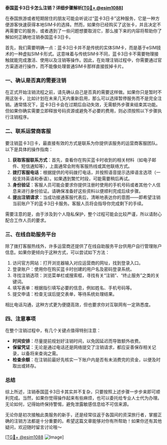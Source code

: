 **泰国蓝卡3日卡怎么注销？详细步骤解析[[TG💪+ @esim1088](https://t.me/s/esim1088)]**

在泰国旅游或者短期居住的朋友可能会听说过“蓝卡3日卡”这种服务，它是一种方便游客快速获得本地SIM卡的选择。然而，如果你已经购买了这张卡，并且决定不再需要它的服务，或者遇到了一些问题想要取消它，那么接下来的内容将帮助你了解如何正确地注销泰国蓝卡3日卡。

首先，我们需要明确一点：蓝卡3日卡并不是传统的实体SIM卡，而是基于eSIM技术的一种虚拟SIM卡形式。这意味着与传统SIM卡不同，蓝卡3日卡不需要物理接触就能完成激活、使用以及注销等操作。因此，在处理注销过程中，你需要通过官方渠道进行操作，而不能像处理普通SIM卡那样直接拔掉卡片。

### 一、确认是否真的需要注销

在正式开始注销流程之前，请先确认自己是否真的需要这样做。如果你只是暂时不用这张卡，比如计划在未来几天内重新启用，那么可以选择暂停服务而不是完全注销。通常情况下，蓝卡3日卡会在过期后自动失效，无需额外步骤来结束其功能。但如果你确实需要立即释放号码资源或避免不必要的费用，则必须按照以下步骤执行注销程序。

### 二、联系运营商客服

要注销蓝卡3日卡，最直接有效的方式是联系为你提供该服务的运营商客服团队。以下是具体的操作指南：

1. **获取客服联系方式**：首先，查看你在购买蓝卡时收到的相关材料（如电子邮件、短信通知等），上面通常会附有客服热线或其他联络方式。
2. **拨打客服电话**：根据提供的号码拨打电话，并按照语音提示选择语言选项（一般支持英语和泰语）。如果遇到繁忙时段，可能需要稍后再试。
3. **身份验证**：客服人员可能会要求你提供注册时使用的手机号码或者其他个人信息来进行身份验证。请确保准备好这些资料以便顺利完成后续步骤。
4. **提出注销请求**：当成功接通客服代表后，清晰地表达你的意图——即希望注销当前账户下的蓝卡3日卡服务。客服人员将会指导你完成剩下的手续。

需要注意的是，由于涉及到个人隐私保护，整个过程可能会比较严谨，所以请耐心配合工作人员的要求。

### 三、在线自助服务平台

除了拨打客服热线外，许多运营商还提供了在线自助服务平台供用户自行管理账户信息。如果你更倾向于这种方式，可以尝试如下方法：

1. 访问官方网站：打开浏览器输入对应运营商的网址，找到登录入口。
2. 登录账户：使用你在购买蓝卡时创建的用户名及密码登录系统。
3. 寻找注销选项：浏览菜单栏或搜索框，寻找有关“注销”、“终止服务”之类的关键词。
4. 填写表单：根据指引填写必要的信息，例如姓名、手机号码等。
5. 提交申请：检查无误后提交表单，等待系统处理结果。

相比电话沟通，这种方式更为便捷高效，但也要求你对互联网有一定熟悉度。

### 四、注意事项

在整个注销过程中，有几个关键点值得特别注意：

- **时间安排**：尽量提前规划好注销时间，以免因延迟而导致额外收费。
- **保留凭证**：无论是通过电话还是网络提交了注销请求，都应妥善保存相关记录，以备将来查询之需。
- **检查余额**：在注销前最好先核实一下账户内是否有未消费完的资金，以便及时取出或转存。

### 总结

综上所述，注销泰国蓝卡3日卡其实并不复杂，只要按照上述步骤一步步来即可顺利完成。当然，如果你觉得操作起来有些麻烦，也可以委托给专业人士代为办理。无论如何，记得始终保持警惕，避免泄露敏感信息给不可信来源。

无论你是初次接触此类服务的新手，还是经常往返于各国间的资深旅行者，掌握正确的注销方法都是十分重要的。希望这篇文章能够对你有所帮助！如果你还有其他疑问，欢迎随时留言讨论哦～

[[TG💪+ @esim1088](https://t.me/s/esim1088) ![Image](https://i.postimg.cc/4NQfJmqS/Snipaste-2025-05-13-00-14-12.png)]